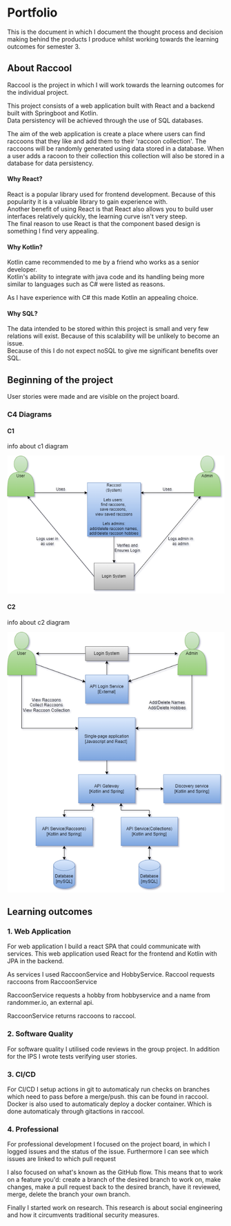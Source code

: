 # Portfolio
This is the document in which I document the thought process and decision making behind the products I produce whilst working towards the learning outcomes for semester 3.

## About Raccool
Raccool is the project in which I will work towards the learning outcomes for the individual project. <br>

This project consists of a web application built with React and a backend built with Springboot and Kotlin. <br>
Data persistency will be achieved through the use of SQL databases. <br>

The aim of the web application is create a place where users can find raccoons that they like and add them to their 'raccoon collection'. The raccoons will be randomly generated using data stored in a database. When a user adds a racoon to their collection this collection will also be stored in a database for data persistency.

#### Why React?
React is a popular library used for frontend development. Because of this popularity it is a valuable library to gain experience with. <br>
Another benefit of using React is that React also allows you to build user interfaces relatively quickly, the learning curve isn't very steep. <br>
The final reason to use React is that the component based design is something I find very appealing.

#### Why Kotlin?
Kotlin came recommended to me by a friend who works as a senior developer. <br>
Kotlin's ability to integrate with java code and its handling being more similar to languages such as C# were listed as reasons. <br>

As I have experience with C# this made Kotlin an appealing choice.

#### Why SQL?
The data intended to be stored within this project is small and very few relations will exist. Because of this scalability will be unlikely to become an issue. <br>
Because of this I do not expect noSQL to give me significant benefits over SQL.

## Beginning of the project
User stories were made and are visible on the project board.

### C4 Diagrams

#### C1
info about c1 diagram

![C1 diagram](/portfolio_images/Raccool_C1_Context_Diagram.drawio.png)

#### C2
info about c2 diagram

![C2 diagram](/portfolio_images/Raccool_C2_Containers_Diagram.drawio.png)


## Learning outcomes

### 1. Web Application

For web application I build a react SPA that could communicate with services.
This web application used React for the frontend and Kotlin with JPA in the backend.

As services I used RaccoonService and HobbyService.
Raccool requests raccoons from RaccoonService

RaccoonService requests a hobby from hobbyservice and a name from randommer.io, an external api.

RaccoonService returns raccoons to raccool.

### 2. Software Quality

For software quality I utilised code reviews in the group project. 
In addition for the IPS I wrote tests verifying user stories.

### 3. CI/CD

For CI/CD I setup actions in git to automaticaly run checks on branches which need to pass before a merge/push. this can be found in raccool.
Docker is also used to automaticaly deploy a docker container. Which is done automaticaly through gitactions in raccool.

### 4. Professional

For professional development I focused on the project board, in which I logged issues and the status of the issue. Furthermore I can see which issues are linked to which pull request

I also focused on what's known as the GitHub flow. This means that to work on a feature you'd: create a branch of the desired branch to work on, make changes, make a pull request back to the desired branch, have it reviewed, merge, delete the branch your own branch.

Finally I started work on research. This research is about social engineering and how it circumvents traditional security measures.

